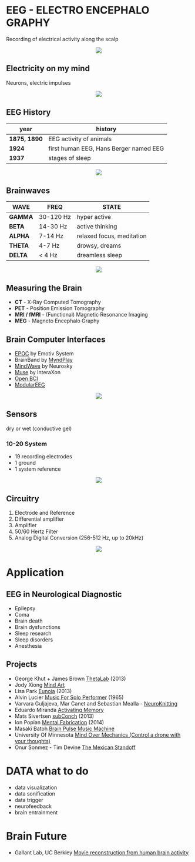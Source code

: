 
#  EEG - ELECTRO ENCEPHALO GRAPHY

Recording of electrical activity along the scalp


<p align="center">
	<img src="https://raw.githubusercontent.com/evsc/eegOSCworkshop/master/presentation/img/eeg.jpg"/>
</p>


## Electricity on my mind

Neurons, electric impulses 

<p align="center">
	<img src="https://raw.githubusercontent.com/evsc/eegOSCworkshop/master/presentation/img/neuron.png"/>
</p>


## EEG History

| year | history |
| -- | -- |
| **1875, 1890** | EEG activity of animals  |
| **1924** | first human EEG, Hans Berger named EEG  |
| **1937** | stages of sleep  |

<p align="center">
	<img src="https://raw.githubusercontent.com/evsc/eegOSCworkshop/master/presentation/img/Berger_EEG.jpg"/>
</p>



## Brainwaves

| WAVE | FREQ | STATE |
| -- | -- | -- |
| **GAMMA** | 30-120 Hz | hyper active |
| **BETA** | 14-30 Hz | active thinking |
| **ALPHA** | 7-14 Hz | relaxed focus, meditation |
| **THETA** | 4-7 Hz | drowsy, dreams |
| **DELTA** | < 4 Hz | dreamless sleep |

<p align="center">
	<img src="https://raw.githubusercontent.com/evsc/eegOSCworkshop/master/presentation/img/Brain-Waves-Graph-1024x827.jpg"/>
</p>




## Measuring the Brain

* **CT** - X-Ray Computed Tomography
* **PET** - Position Emission Tomography
* **MRI / fMRI** - (Functional) Magnetic Resonance Imaging
* **MEG** - Magneto Encephalo Graphy





## Brain Computer Interfaces

* [EPOC](https://emotiv.com/epoc.php) by Emotiv System
* BrainBand by [MyndPlay](http://myndplay.com/)
* [MindWave](http://store.neurosky.com/products/mindwave-1) by Neurosky
* [Muse](http://www.choosemuse.com/) by InteraXon
* [Open BCI](http://openbci.com/)
* [ModularEEG](http://openeeg.sourceforge.net/doc/modeeg/modeeg.html)

<p align="center">
	<img src="https://raw.githubusercontent.com/evsc/eegOSCworkshop/master/presentation/img/bci_compare.png"/>
</p>


## Sensors

dry or wet (conductive gel)

### 10-20 System

 * 19 recording electrodes
 * 1 ground
 * 1 system reference

<p align="center">
	<img src="https://raw.githubusercontent.com/evsc/eegOSCworkshop/master/presentation/img/image011.jpg"/>
</p>

## Circuitry

 1. Electrode and Reference
 2. Differential amplifier
 3. Amplifier
 4. 50/60 Hertz Filter
 5. Analog Digital Conversion (256-512 Hz, up to 20kHz)


<p align="center">
	<img src="https://raw.githubusercontent.com/evsc/eegOSCworkshop/master/presentation/img/circuitry.png"/>
</p>







# Application

## EEG in Neurological Diagnostic

 * Epilepsy
 * Coma
 * Brain death
 * Brain dysfunctions
 * Sleep research
 * Sleep disorders
 * Anesthesia

## Projects 

 * George Khut + James Brown [ThetaLab](http://georgekhut.com/2013/07/thetalab-creative-neurofeedback-june-2013/) (2013)
 * Jody Xiong [Mind Art](http://thecreatorsproject.vice.com/blog/this-art-project-lets-anyone-paint-with-brainwaves)
 * Lisa Park [Eunoia](http://thelisapark.com/#/eunoia) (2013)
 * Alvin Lucier [Music For Solo Performer](https://www.youtube.com/watch?v=bIPU2ynqy2Y) (1965) 
 * Varvara Guljajeva, Mar Canet and Sebastian Mealla - [NeuroKnitting](http://www.knitic.com/neuro/) 
 * Eduardo Miranda [Activating Memory](https://vimeo.com/89601884)
 * Mats Sivertsen [subConch](http://www.mats-sivertsen.net/subconch.html) (2013)
 * Ion Popian [Mental Fabrication](http://thecreatorsproject.vice.com/blog/this-machine-turns-your-mental-map-into-an-architectural-structure) (2014)
 * Masaki Batoh [Brain Pulse Music Machine](http://www.monsterfresh.com/2012/04/04/masaki-batoh-brain-pulse-music-machine/)
 * University Of Minnesota [Mind Over Mechanics (Control a drone with your thoughts)](https://www.youtube.com/watch?v=rpHy-fUyXYk)
 * Onur Sonmez - Tim Devine [The Mexican Standoff](https://vimeo.com/10047079)



# DATA what to do

 * data visualization
 * data sonification
 * data trigger
 * neurofeedback
 * brain entrainment



# Brain Future

 * Gallant Lab, UC Berkley [Movie reconstruction from human brain activity](https://www.youtube.com/watch?v=nsjDnYxJ0bo)













